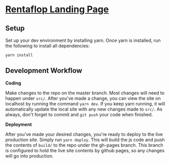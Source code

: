 # [Rentaflop Landing Page](https://rentaflop.com)

## Setup

Set up your dev environment by installing yarn. Once yarn is installed, run the following to install
all dependencies:
```
yarn install
```

## Development Workflow

**Coding**

Make changes to the repo on the master branch. Most changes will need to happen under ```src/```.
After you've made a change, you can view the site on localhost by running the command ```yarn dev```.
If you keep yarn running, it will automatically update the local site with any new changes made to
```src/```. As always, don't forget to commit and ```git push``` your code when finished.

**Deployment**

After you've made your desired changes, you're ready to deploy to the live production site.
Simply run ```yarn deploy```. This will build the js code and push the contents of ```build/```
to the repo under the gh-pages branch. This branch is configured to hold the live site contents by
github pages, so any changes will go into production.

